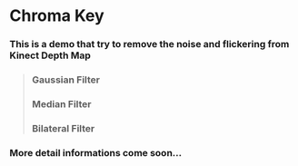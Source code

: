 # Chroma Key

### This is a demo that try to remove the noise and flickering from Kinect Depth Map

>### Gaussian Filter
>### Median Filter
>### Bilateral Filter

### More detail informations come soon...

